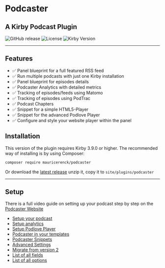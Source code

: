 # Podcaster 
## A Kirby Podcast Plugin

![GitHub release](https://img.shields.io/github/release/mauricerenck/kirby-podcaster.svg?maxAge=1800) ![License](https://img.shields.io/github/license/mashape/apistatus.svg) ![Kirby Version](https://img.shields.io/badge/Kirby-3.9%2B-black.svg)

---

## Features

- ✅ Panel blueprint for a full featured RSS feed
- ✅ Run multiple podcasts with just one Kirby installation
- ✅ Panel blueprint for episodes details
- ✅ Podcaster Analytics with detailed metrics
- ✅ Tracking of episodes/feeds using Matomo
- ✅ Tracking of episodes using PodTrac
- ✅ Podcast Chapters
- ✅ Snippet for a simple HTML5-Player
- ✅ Snippet for the advanced Podlove Player
- ✅ Configure and style your website player within the panel

## Installation

This version of the plugin requires Kirby 3.9.0 or higher. The recommended way of installing is by using Composer:

```bash
composer require mauricerenck/podcaster
```

Or  download the [latest release](https://github.com/mauricerenck/podcaster/releases) unzip it, copy it to `site/plugins/podcaster`

---

## Setup

There is a full video guide on setting up your podcast step by step on the [Podcaster Website](https://podcaster-plugin.com)

* [Setup your podcast](docs/setup.md)
* [Setup analytics](docs/analytics.md)
* [Setup Podlove Player](docs/podlove.md)
* [Podcaster in your templates](docs/templates.md)
* [Podcaster Snippets](docs/snippets.md)
* [Advanced Settings](docs/advanced-settings.md)
* [Migrate from version 2](docs/migration-v2-v3.md)
* [List of all fields](docs/fields.md)
* [List of all options](docs/options.md)
